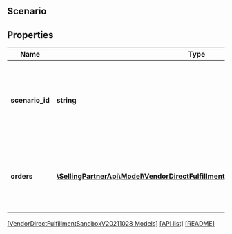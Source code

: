 ## Scenario

## Properties

Name | Type | Description | Notes
------------ | ------------- | ------------- | -------------
**scenario_id** | **string** | An identifier that identifies the type of scenario that user can use for testing. |
**orders** | [**\SellingPartnerApi\Model\VendorDirectFulfillmentSandboxV20211028\TestOrder[]**](TestOrder.md) | A list of orders that can be used by the caller to test each life cycle or scenario. |

[[VendorDirectFulfillmentSandboxV20211028 Models]](../) [[API list]](../../Api) [[README]](../../../README.md)
